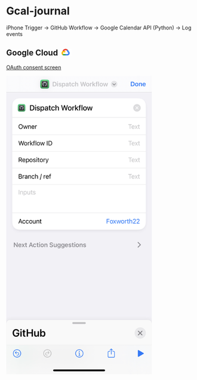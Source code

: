 # Gcal-journal

iPhone Trigger → GitHub Workflow → Google Calendar API (Python) → Log events  

## Google Cloud <img src="https://github.com/Foxworth22/Gcal-journal/blob/main/Google-Cloud-Emblem.png" width="32" height="18"/>

[OAuth consent screen](https://console.cloud.google.com/apis/credentials/consent/edit;newAppInternalUser=false?project=gcal-journal)

<img src="https://github.com/Foxworth22/Gcal-journal/blob/main/images/iOS_Shortcuts_GitHub_UI.jpg" width="390" height="797"/>
